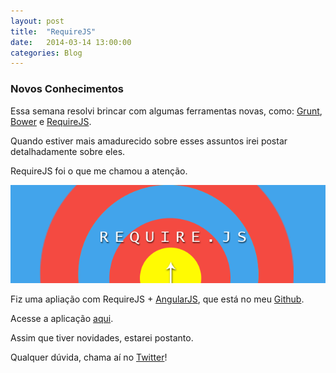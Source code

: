 ```yaml
---
layout: post
title:  "RequireJS"
date:   2014-03-14 13:00:00
categories: Blog
---
```


<h3>Novos Conhecimentos</h3>
Essa semana resolvi brincar com algumas ferramentas novas, como: <a href="http://gruntjs.com/" target="blank">Grunt</a>, <a href="http://bower.io/" target="blank">Bower</a> e <a href="http://requirejs.org/" target="blank">RequireJS</a>.

Quando estiver mais amadurecido sobre esses assuntos irei postar detalhadamente sobre eles.

RequireJS foi o que me chamou a atenção.

<img src="/img/posts/require.png" />

Fiz uma apliação com RequireJS + <a href="http://angularjs.org/" target="blank">AngularJS</a>, que está no meu <a href="https://github.com/FabricioRonchi" target="blank">Github</a>.

Acesse a aplicação <a href="http://fabricioronchi.github.io/RequireJS/" target="blank">aqui</a>.

Assim que tiver novidades, estarei postanto.

Qualquer dúvida, chama aí no <a href="https://twitter.com/realronchi" target="blank">Twitter</a>!